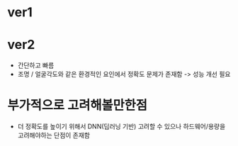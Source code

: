# ver1

# ver2
- 간단하고 빠름
- 조명 / 얼굴각도와 같은 환경적인 요인에서 정확도 문제가 존재함 -> 성능 개선 필요

# 부가적으로 고려해볼만한점
- 더 정확도를 높이기 위해서 DNN(딥러닝 기반) 고려할 수 있으나 하드웨어/용량을 고려해야하는 단점이 존재함